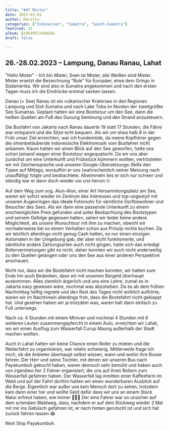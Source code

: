 ```yaml
---
title: "#47 Mister"
date: 2023-03-01
author: Kerstin
categories: ["Indonesien", "Sumatra", "South-Sumatra"]
featured: 21
album: B19GdPblXI04Sbk
draft: false

---
```


## 26.-28.02.2023 – Lampung, Danau Ranau, Lahat

"Hello Mister" - Ich bin Mister, Sven ist Mister, alle Weißen sind Mister. Mister ersetzt die Bezeichnung "Bule" für Europäer, etwa dem Gringo in Südamerika. Wir sind also in Sumatra angekommen und nach den ersten Tagen muss ich die Eindrücke erstmal sacken lassen.

Danau (= See) Ranau ist ein vulkanischer Kratersee in den Regionen Lampung und Süd-Sumatra und nach Lake Toba im Norden der zweitgrößte See Sumatras. Geplant hatten wir eine Bootstour um den See, dann die heißen Quellen am Fuß des Gunung Seminung und den Strand anzusteuern.

Die Busfahrt von Jakarta nach Ranau dauerte 19 statt 17 Stunden, die Fähre war entspannt und die Sitze echt bequem. Als wir um etwa halb 8 in der Früh unser Ziel erreichten, war ich hundemüde, da meine Kopfhörer gegen die ohrenbetäubende indonesische Elektromusik vom Busfahrer nicht ankamen. Kaum hatten wir einen Blick auf den See geworfen, hatte uns schon jemand wegen einer Bootstour angequatscht. Da wir uns aber zunächst um eine Unterkunft und Frühstück kümmern wollten, vertrösteten wir mit Zeichensprache und unseren Google-Übersetzungs-Skills den Typen auf Mittags, woraufhin er uns (wahrscheinlich seiner Meinung nach unauffällig) folgte und beobachtete. Abwimmeln lies er sich nur schwer und ständig war er dann doch wieder um uns herum 🙄 

Auf dem Weg zum sog. Alun-Alun, einer Art Versammlungsplatz am See, waren wir sofort wieder im Zentrum des Interesses und top-ungestylt mit unseren Augenringen das ideale Fotomotiv für sämtliche Dorfbewohner und Besucher des Sees. Als wir dann eine passende Unterkunft zu einem erschwinglichen Preis gefunden und unter Beobachtung des Bootstypen und seinem Gefolge gegessen hatten, sahen wir leider keine andere Möglichkeit, als unsere Wunschtour mit ihm zu machen, obwohl wir normalerweise bei so einem Verhalten schon aus Prinzip nichts buchen. Da wir letztlich allerdings nicht genug Cash hatten, es nur einen einzigen Automaten in der Umgebung gab, der aber nicht funktionierte, und sämtliche andere Zahlungsarten auch nicht gingen, hatte sich das erledigt. Rollervermietungen gibt es nicht, daher konnten wir auch nicht anderweitig zu den Quellen gelangen oder uns den See aus einer anderen Perspektive anschauen. 

Nicht nur, dass wir die Bootsfahrt nicht machen konnten, wir hatten zum Ende hin auch Bedenken, dass wir mit unserem Bargeld überhaupt auskommen. Alles ziemlich ärgerlich und uns eine Lehre, zumal es in Jakarta easy gewesen wäre, nochmal was abzuheben. Da es ab dem frühen Nachmittag heftig regnete und den Rest des Tages nicht wirklich aufhörte, waren wir im Nachhinein allerdings froh, dass die Bootsfahrt nicht geklappt hat. Und gesehen haben wir ja trotzdem was, waren halt dann einfach zu Fuß unterwegs.

Nach ca. 4 Stunden mit einem Minivan und nochmal 4 Stunden mit 6 weiteren Leuten zusammengepfercht in einem Auto, erreichten wir Lahat, wo wir einen Ausflug zum Wasserfall Curup Maung außerhalb der Stadt machen wollten.

Auch in Lahat hatten wir keine Chance einen Roller zu mieten und die Weiterfahrt zu organisieren, war relativ schwierig. Mittlerweile frage ich mich, ob die Anbieter überhaupt selbst wissen, wann und wohin ihre Busse fahren. Der Herr und seine Tochter, mit denen wir unseren Bus nach Payakumbuh gebucht haben, waren dennoch sehr bemüht und haben auch von irgendwo her 2 Fahrer organisiert, die uns auf ihren Rollern zum Wasserfall gefahren haben. Der Wasserfall lag inmitten einer Kaffeefarm im Wald und auf der Fahrt dorthin hatten wir einen wunderbaren Ausblick auf die Berge. Eigentlich war außer uns kein Mensch dort zu sehen, trotzdem kam dann einer her und wollte Geld dafür dass wir uns an einem Stück Natur erfreut haben, wie immer 🤦🏻‍♀️ Der eine Fahrer war so unsicher auf dem schmalen Waldweg, dass, nachdem er auf dem Rückweg wieder 2 Mal mit mir ins Gebüsch gefahren ist, er nach hinten gerutscht ist und sich hat zurück fahren lassen 😂 

Next Stop Payakumbuh.